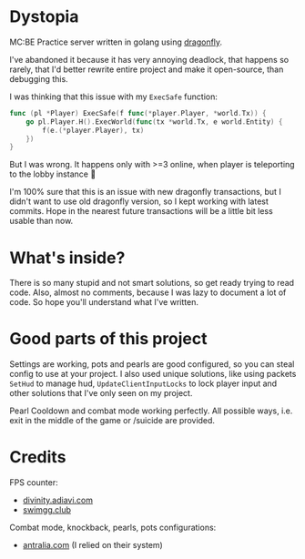 
# Dystopia
MC:BE Practice server written in golang using [dragonfly](https://github.com/df-mc/dragonfly).

I've abandoned it because it has very annoying deadlock, that happens so rarely, that I'd better rewrite entire project and make it open-source, than debugging this.

I was thinking that this issue with my `ExecSafe` function:

```go
func (pl *Player) ExecSafe(f func(*player.Player, *world.Tx)) {
	go pl.Player.H().ExecWorld(func(tx *world.Tx, e world.Entity) {
		f(e.(*player.Player), tx)
	})
}
```

But I was wrong. It happens only with >=3 online, when player is teleporting to the lobby instance 🤡

I'm 100% sure that this is an issue with new dragonfly transactions, but I didn't want to use old dragonfly version, so I kept working with latest commits. Hope in the nearest future transactions will be a little bit less usable than now.

# What's inside?
There is so many stupid and not smart solutions, so get ready trying to read code. 
Also, almost no comments, because I was lazy to document a lot of code. So hope you'll understand what I've written.

# Good parts of this project

Settings are working, pots and pearls are good configured, so you can steal config to use at your project.
I also used unique solutions, like using packets `SetHud` to manage hud, `UpdateClientInputLocks` to lock player input and other solutions that I've only seen on my project.

Pearl Cooldown and combat mode working perfectly. All possible ways, i.e. exit in the middle of the game or /suicide are provided.

# Credits
FPS counter:
* [divinity.adiavi.com](https://divinity.adiavi.com) 
* [swimgg.club](https://swimgg.club)

Combat mode, knockback, pearls, pots configurations:
* [antralia.com](https://antralia.com) (I relied on their system)
